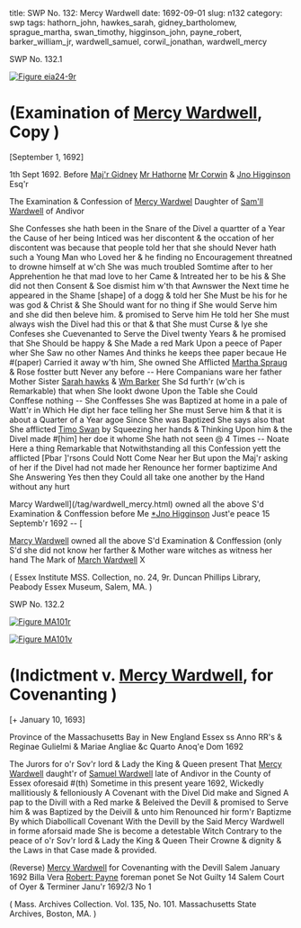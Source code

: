 title: SWP No. 132: Mercy Wardwell
date: 1692-09-01
slug: n132
category: swp
tags: hathorn_john, hawkes_sarah, gidney_bartholomew, sprague_martha, swan_timothy, higginson_john, payne_robert, barker_william_jr, wardwell_samuel, corwil_jonathan, wardwell_mercy




<div markdown class="doc" id="n132.1">

<div class="doc_id">SWP No. 132.1</div>


<span markdown class="figure">[![Figure eia24-9r](archives/essex/eia/gifs/eia24-9r.gif)](archives/essex/eia/large/eia24-9r.jpg)</span>

# (Examination of [Mercy Wardwell](/tag/wardwell_mercy.html), Copy )

[September 1, 1692]

 1th Sept 1692. Before [Maj'r Gidney](/tag/gidney_bartholomew.html) [Mr Hathorne](/tag/hathorn_john.html) [Mr Corwin](/tag/corwil_jonathan.html) & [Jno Higginson](/tag/higginson_john.html) Esq'r

The Examination & Confession of [Mercy Wardwel](/tag/wardwell_mercy.html) Daughter of [Sam'll Wardwell](/tag/wardwell_samuel.html) of Andivor

She Confesses she hath been in the Snare of the Divel a quartter of a Year the Cause of her being Inticed was her discontent & the occation of her discontent was because that people told her that she should Never hath such a Young Man who Loved her & he finding no Encouragement threatned to drowne himself at w'ch She was much troubled Somtime after to her Apprehention he that mad love to her Came & Intreated her to be his & She did not then Consent & Soe dismist him w'th that Awnswer the Next time he appeared in the Shame [shape] of a dogg & told her She Must be his for he was god & Christ & She Should want for no thing if She would Serve him and she did then beleve him. & promised to Serve him He told her She must always wish the Divel had this or that & that She must Curse & lye she Confeses she Cuevenanted to Serve the Divel twenty Years & he promised that She Should be happy & She Made a red Mark Upon a peece of Paper wher She Saw no other Names And thinks he keeps thee paper becaue He #(paper) Carried it away w'th him, She owned She Afflicted [Martha Spraug](/tag/sprague_martha.html) & Rose fostter butt Never any before -- Here Companians ware her father Mother Sister [Sarah hawks](/tag/hawkes_sarah.html) & [Wm Barker](/tag/barker_william_jr.html) She Sd furth'r (w'ch is Remarkable) that when She lookt dwone Upon the Table she Could Conffese nothing -- She Conffesses She was Baptized at home in a pale of Watt'r in Which He dipt her face telling her She must Serve him & that it is about a Quarter of a Year agoe Since She was Baptized She says also that She afflicted [Timo Swan](/tag/swan_timothy.html) by Squeezing her hands & Thinking Upon him & the Divel made #[him] her doe it whome She hath not seen @ 4 Times -- Noate Here a thing Remarkable that Notwithstanding  all this Confession yett the afflicted [Pbar ]'rsons Could Nott Come Near her But upon the Maj'r asking of her if the Divel had not made her Renounce her former baptizime And She Answering Yes then they Could all take one another by the Hand without any hurt

Marcy Wardwell](/tag/wardwell_mercy.html)
 owned all the 
above S'd Examination & Conffession 
before Me [*Jno Higginson](/tag/higginson_john.html) 
Just'e peace 15 Septemb'r 1692 -- [

[Marcy Wardwell](/tag/wardwell_mercy.html) owned all the 
above S'd Examination & Conffession 
(only S'd she did not know her farther & Mother 
ware witches as witness her hand
The  Mark of [March Wardwell](/tag/wardwell_mercy.html) 
X 

( Essex Institute MSS. Collection, no. 24, 9r. Duncan Phillips Library, Peabody Essex Museum, Salem, MA. )

</div>



<div markdown class="doc" id="n132.2">

<div class="doc_id">SWP No. 132.2</div>


<span markdown class="figure">[![Figure MA101r](archives/MA135/small/MA101r.jpg)](archives/MA135/large/MA101r.jpg)</span>

<span markdown class="figure">[![Figure MA101v](archives/MA135/small/MA101v.jpg)](archives/MA135/large/MA101v.jpg)</span>

# (Indictment v. [Mercy Wardwell](/tag/wardwell_mercy.html), for Covenanting )

[+ January 10, 1693]

Province of the Massachusetts Bay in New England Essex ss 
Anno RR's & Reginae Gulielmi & Mariae Angliae &c Quarto Anoq'e Dom 1692 

The Jurors for o'r Sov'r lord & Lady the King & Queen present That [Mercy Wardwell](/tag/wardwell_mercy.html) daught'r of [Samuel Wardwell](/tag/wardwell_samuel.html) late of Andivor in the County of Essex oforesaid #(th) Sometime in this present yeare 1692, Wickedly mallitiously & felloniously A Covenant with the Divel Did make and Signed A pap to the Divill with a Red marke & Beleived the Devill & promised to Serve him & was Baptized by the Deivill & unto him Renounced hir form'r Baptizme By which Diabollicall Covenant With the Devill by the Said Mercy Wardwell in forme aforsaid made She is become a detestable Witch Contrary to the peace of o'r Sov'r lord & Lady the King & Queen Their Crowne & dignity & the Laws in that Case made & provided.

(Reverse) [Mercy Wardwell](/tag/wardwell_mercy.html) for Covenanting with the Devill 
Salem January 1692 
Billa Vera 
[Robert: Payne](/tag/payne_robert.html) foreman 
ponet Se Not Guilty 
14 
Salem Court of Oyer & Terminer Janu'r 1692/3 
No 1

( Mass. Archives Collection. Vol. 135, No. 101. Massachusetts State Archives, Boston, MA. )


</div>

